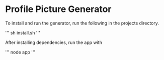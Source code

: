 # Profile Picture Generator

To install and run the generator, run the following in the projects directory.

'''
	sh install.sh
'''

After installing dependencies, run the app with

'''
	node app
'''